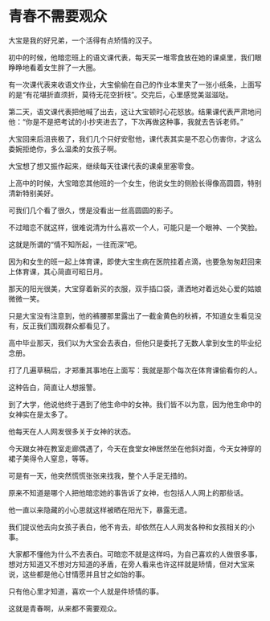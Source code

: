 # 青春不需要观众

大宝是我的好兄弟，一个活得有点矫情的汉子。 

初中的时候，他暗恋班上的语文课代表，每天买一堆零食放在她的课桌里，我们眼睁睁地看着女生胖了一大圈。 

有一次课代表来收语文作业，大宝偷偷在自己的作业本里夹了一张小纸条，上面写的是“有花堪折直须折，莫待无花空折枝”。交完后，心里感觉美滋滋哒。 

第二天，语文课代表把他喊了出去，这让大宝顿时心花怒放。结果课代表严肃地问他：“你是不是把考试的小抄夹进去了，下次再做这种事，我就去告诉老师。” 

大宝回来后沮丧极了，我们几个只好安慰他，课代表其实是不忍心伤害你，才这么委婉拒绝你，多么温柔的女孩子啊。 

大宝想了想又振作起来，继续每天往课代表的课桌里塞零食。 

上高中的时候，大宝暗恋其他班的一个女生，他说女生的侧脸长得像高圆圆，特别清新特别美好。 

可我们几个看了很久，愣是没看出一丝高圆圆的影子。 

不过暗恋不就这样，很难说清为什么喜欢一个人，可能只是一个眼神、一个笑脸。 

这就是所谓的“情不知所起，一往而深”吧。 

因为和女生的班一起上体育课，即使大宝生病在医院挂着点滴，也要急匆匆赶回来上体育课，其心简直可昭日月。 

那天的阳光很美，大宝穿着新买的衣服，双手插口袋，潇洒地对着远处心爱的姑娘微微一笑。 

只是大宝没有注意到，他的裤腰那里露出了一截金黄色的秋裤，不知道女生看见没有，反正我们围观群众都看见了。 

高中毕业那天，我们以为大宝会去表白，但他只是委托了无数人拿到女生的毕业纪念册。 

打了几遍草稿后，才郑重其事地在上面写：我就是那个每次在体育课偷看你的人。 

这种告白，简直让人想报警。 

到了大学，他说他终于遇到了他生命中的女神。我们皆不以为意，因为他生命中的女神实在是太多了。 

他每天在人人网发很多关于女神的状态。 

今天跟女神在教室走廊偶遇了，今天在食堂女神居然坐在他斜对面，今天女神穿的裙子美得令人窒息，等等。 

可是有一天，他突然慌慌张张来找我，整个人手足无措的。 

原来不知道是哪个人把他暗恋她的事告诉了女神，也包括人人网上的那些话。 

他一直以来隐藏的小心思就这样被晒在阳光下，暴露无遗。 

我们提议他去向女孩子表白，他不肯去，却依然在人人网发各种和女孩相关的小事。 

大家都不懂他为什么不去表白。可暗恋不就是这样吗，为自己喜欢的人做很多事，想对方知道又不想对方知道的矛盾，在旁人看来也许这样就是矫情，但对大宝来说，这些都是他心甘情愿并且甘之如饴的事。 

只有他心里才知道，喜欢一个人就是件矫情的事。 

这就是青春啊，从来都不需要观众。